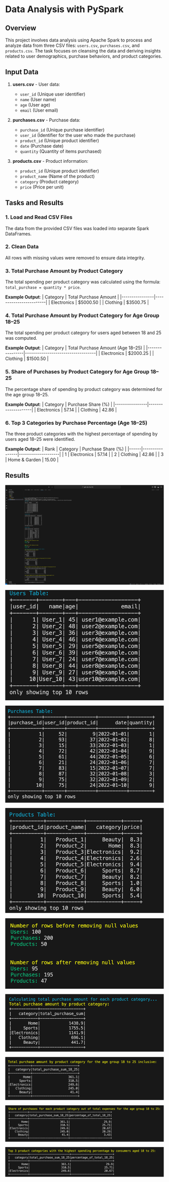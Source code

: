 # Data Analysis with PySpark

## Overview

This project involves data analysis using Apache Spark to process and analyze data from three CSV files: `users.csv`, `purchases.csv`, and `products.csv`. The task focuses on cleansing the data and deriving insights related to user demographics, purchase behaviors, and product categories.

## Input Data

1. **users.csv** - User data:

   - `user_id` (Unique user identifier)
   - `name` (User name)
   - `age` (User age)
   - `email` (User email)

2. **purchases.csv** - Purchase data:

   - `purchase_id` (Unique purchase identifier)
   - `user_id` (Identifier for the user who made the purchase)
   - `product_id` (Unique product identifier)
   - `date` (Purchase date)
   - `quantity` (Quantity of items purchased)

3. **products.csv** - Product information:
   - `product_id` (Unique product identifier)
   - `product_name` (Name of the product)
   - `category` (Product category)
   - `price` (Price per unit)

## Tasks and Results

### 1. Load and Read CSV Files

The data from the provided CSV files was loaded into separate Spark DataFrames.

### 2. Clean Data

All rows with missing values were removed to ensure data integrity.

### 3. Total Purchase Amount by Product Category

The total spending per product category was calculated using the formula:  
`total_purchase = quantity * price`.

**Example Output**:
| Category | Total Purchase Amount |
|----------------|------------------------|
| Electronics | $5000.50 |
| Clothing | $3500.75 |

### 4. Total Purchase Amount by Product Category for Age Group 18–25

The total spending per product category for users aged between 18 and 25 was computed.

**Example Output**:
| Category | Total Purchase Amount (Age 18–25) |
|----------------|-----------------------------------|
| Electronics | $2000.25 |
| Clothing | $1500.50 |

### 5. Share of Purchases by Product Category for Age Group 18–25

The percentage share of spending by product category was determined for the age group 18–25.

**Example Output**:
| Category | Purchase Share (%) |
|----------------|--------------------|
| Electronics | 57.14 |
| Clothing | 42.86 |

### 6. Top 3 Categories by Purchase Percentage (Age 18–25)

The three product categories with the highest percentage of spending by users aged 18–25 were identified.

**Example Output**:
| Rank | Category | Purchase Share (%) |
|------|----------------|--------------------|
| 1 | Electronics | 57.14 |
| 2 | Clothing | 42.86 |
| 3 | Home & Garden | 15.00 |

## Results

![SCR - 1](./screenshots/scr_01.png)

![Task 01 - Users](./screenshots/task_01_users.png)

![Task 01 - Purchases](./screenshots/task_01_purchases.png)

![Task 01 - Products](./screenshots/task_01_products.png)

![Task 02](./screenshots/task_02.png)

![Task 03](./screenshots/task_03.png)

![Task 04](./screenshots/task_04.png)

![Task 05](./screenshots/task_05.png)

![Task 06](./screenshots/task_06.png)
